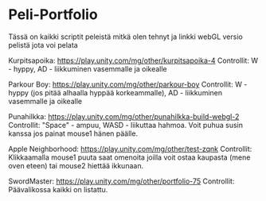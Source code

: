 # Peli-Portfolio
Tässä on kaikki scriptit peleistä mitkä olen tehnyt ja linkki webGL versio pelistä jota voi pelata

Kurpitsapoika: https://play.unity.com/mg/other/kurpitsapoika-4  Controllit: W - hyppy, AD - liikkuminen vasemmalle ja oikealle

Parkour Boy: https://play.unity.com/mg/other/parkour-boy  Controllit: W - hyppy (jos pitää alhaalla hyppää korkeammalle), AD - liikkuminen vasemmalle ja oikealle

Punahilkka: https://play.unity.com/mg/other/punahilkka-build-webgl-2 Controllit: "Space" - ampuu, WASD - liikuttaa hahmoa. Voit puhua susin kanssa jos painat mouse1 hänen päälle.

Apple Neighborhood: https://play.unity.com/mg/other/test-zqnk Controllit: Klikkaamalla mouse1 puuta saat omenoita joilla voit ostaa kaupasta (mene oven eteen) tai mouse2 hiettää ikkunaan.

SwordMaster: https://play.unity.com/mg/other/portfolio-75 Controllit: Päävalikossa kaikki on listattu.

